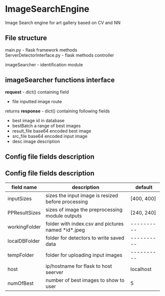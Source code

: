 # ImageSearchEngine
Image Search engine for art gallery based on CV and NN

## File structure
main.py - flask framework methods\
ServerDetectorInterface.py - flask methods controller

imageSearcher - identification module

## imageSearcher functions interface
**request** - dict() containing field
- file            inputted image route

returns **response** - dict() containing following fields
- best            image id in database
- bestBatch       a range of best images
- result_file     base64 encoded best image
- src_file        base64 encoded input image
- desc            image description

## Config file fields description

  
## Config file fields description  
| field name    | description                                          | default    |
| ------------- | ---------------------------------------------------- | ---------- |
| inputSizes    | sizes the input image is resized before processing   | [400, 400] |
| PPResultSizes | sizes of image the preprocessing module outputs      | [240, 240] |
| workingFolder | folder with index.csv and pictures named \*id\*.jpeg | ---------- |
| localDBFolder | folder for detectors to write saved data             | ---------- |
| tempFolder    | folder for uploading input images                    | ---------- |
| host          | ip/hostname for flask to host seerver                | localhost  |
| numOfBest     | number of best images to show to user                | 5          |